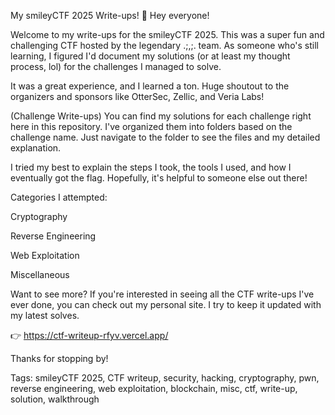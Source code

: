 My smileyCTF 2025 Write-ups! 🎉
Hey everyone!

Welcome to my write-ups for the smileyCTF 2025. This was a super fun and challenging CTF hosted by the legendary .;,;. team. As someone who's still learning, I figured I'd document my solutions (or at least my thought process, lol) for the challenges I managed to solve.

It was a great experience, and I learned a ton. Huge shoutout to the organizers and sponsors like OtterSec, Zellic, and Veria Labs!

(Challenge Write-ups)
You can find my solutions for each challenge right here in this repository. I've organized them into folders based on the challenge name. Just navigate to the folder to see the files and my detailed explanation.

I tried my best to explain the steps I took, the tools I used, and how I eventually got the flag. Hopefully, it's helpful to someone else out there!

Categories I attempted:

Cryptography

Reverse Engineering

Web Exploitation

Miscellaneous

Want to see more?
If you're interested in seeing all the CTF write-ups I've ever done, you can check out my personal site. I try to keep it updated with my latest solves.

👉 https://ctf-writeup-rfyv.vercel.app/

Thanks for stopping by!

Tags: smileyCTF 2025, CTF writeup, security, hacking, cryptography, pwn, reverse engineering, web exploitation, blockchain, misc, ctf, write-up, solution, walkthrough
